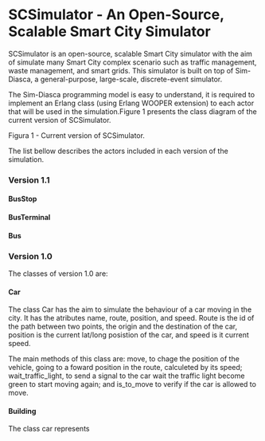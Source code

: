 # SCSimulator - An Open-Source, Scalable Smart City Simulator

SCSimulator is an open-source, scalable Smart City simulator with the aim of simulate many Smart City complex scenario such as traffic management, waste management, and smart grids. This simulator is built on top of Sim-Diasca, a general-purpose, large-scale, discrete-event simulator. 

The Sim-Diasca programming model is easy to understand, it is required to implement an Erlang class (using Erlang WOOPER extension) to each actor that will be used in the simulation.Figure 1 presents the class diagram of the current version of SCSimulator.


Figura 1 - Current version of SCSimulator.

The list bellow describes the actors included in each version of the simulation.

### Version 1.1

#### BusStop

#### BusTerminal

#### Bus

### Version 1.0

The classes of version 1.0 are:

#### Car

The class Car has the aim to simulate the behaviour of a car moving in the city. It has the atributes name, route, position, and speed. Route is the id of the path between two points, the origin and the destination of the car, position is the current lat/long posistion of the car, and speed is it current speed.

The main methods of this class are: move, to chage the position of the vehicle, going to a foward position in the route, calculeted by its speed; wait_traffic_light, to send a signal to the car wait the traffic light become green to start moving again; and is_to_move to verify if the car is allowed to move.

####

#### Building

The class car represents 
